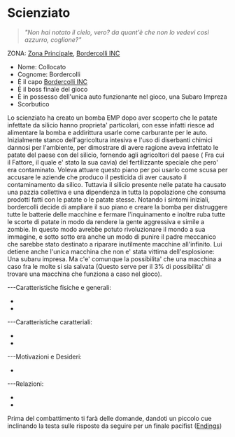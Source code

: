 # Scienziato


> *"Non hai notato il cielo, vero? da quant'è che non lo vedevi così azzurro, coglione?"*

ZONA: [Zona Principale](../Zone/Zona%20Principale.md), [Bordercolli INC](../Zone/Bordercolli%20INC.md)

- Nome: Collocato
- Cognome: Bordercolli
- È il capo [Bordercolli INC](../Zone/Bordercolli%20INC.md)
- È il boss finale del gioco
- È in possesso dell'unica auto funzionante nel gioco, una Subaro Impreza
- Scorbutico

Lo scienziato ha creato un bomba EMP dopo aver scoperto che le patate infettate da silicio hanno proprieta' particolari, con esse infatti riesce ad alimentare la bomba e addirittura usarle come carburante per le auto.
Inizialmente stanco dell'agricoltura intesiva e l'uso di diserbanti chimici dannosi per l'ambiente, per dimostrare di avere ragione aveva infettato le patate del paese con del silicio, fornendo agli agricoltori del paese ( Fra cui il Fattore, il quale e' stato la sua cavia) del fertilizzante speciale che pero' era contaminato. Voleva attuare questo piano per  poi usarlo come scusa per accusare le aziende che produco il pesticida di aver causato il contaminamento da silico. Tuttavia il silicio presente nelle patate ha causato una pazzia collettiva e una dipendenza in tutta la popolazione che consuma prodotti fatti con le patate o le patate stesse. Notando i sintomi iniziali, bordercolli decide di ampliare il suo piano e creare la bomba per distruggere tutte le batterie delle macchine e fermare l'inquinamento e inoltre ruba tutte le scorte di patate in modo da rendere la gente aggressiva e simile a zombie. 
In questo modo avrebbe potuto rivoluzionare il mondo a sua immagine, e sotto sotto era anche un modo di punire il padre meccanico che sarebbe stato destinato a riparare inutilmente macchine all'infinito. Lui detiene anche l'unica macchina che non e' stata vittima dell'esplosione: Una subaru impresa. Ma c'e' comunque la possibilita' che una macchina a caso fra le molte si sia salvata (Questo serve per il 3% di possibilita' di trovare una macchina che funziona a caso nel gioco).



---Caratteristiche fisiche e generali:

-

-



---Caratteristiche caratteriali:

-

-



---Motivazioni e Desideri:

-





---Relazioni:

-

-


Prima del combattimento ti farà delle domande, dandoti un piccolo cue inclinando la testa sulle risposte da seguire per un finale pacifist ([Endings](../../Gameplay/Endings.md))






